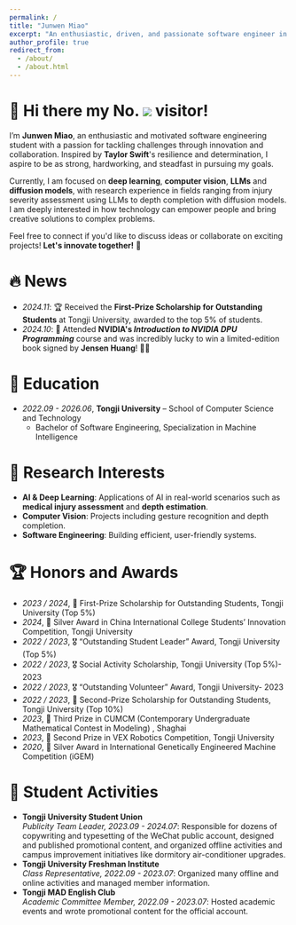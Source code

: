 ```yaml
---
permalink: /
title: "Junwen Miao"
excerpt: "An enthusiastic, driven, and passionate software engineer in training."
author_profile: true
redirect_from: 
  - /about/
  - /about.html
---
```


<span class='anchor' id='about-me'></span>

<h1>
  🥰 Hi there my No.
  <img src="https://profile-counter.glitch.me/MEKSAAA/count.svg"/>
  visitor!
</h1>

I’m **Junwen Miao**, an enthusiastic and motivated software engineering student with a passion for tackling challenges through innovation and collaboration. Inspired by **Taylor Swift**'s resilience and determination, I aspire to be as strong, hardworking, and steadfast in pursuing my goals.

Currently, I am focused on **deep learning**, **computer vision**, **LLMs** and **diffusion models**, with research experience in fields ranging from injury severity assessment using LLMs to depth completion with diffusion models. I am deeply interested in how technology can empower people and bring creative solutions to complex problems.

Feel free to connect if you'd like to discuss ideas or collaborate on exciting projects! **Let's innovate together!** 🚀


# 🔥 News
- *2024.11*: 🏆 Received the **First-Prize Scholarship for Outstanding Students** at Tongji University, awarded to the top 5% of students.
- *2024.10*: 🎉 Attended **NVIDIA's *Introduction to NVIDIA DPU Programming*** course and was incredibly lucky to win a limited-edition book signed by **Jensen Huang**! 📖✨



# 📖 Education
- *2022.09 - 2026.06*, **Tongji University** – School of Computer Science and Technology
  - Bachelor of Software Engineering, Specialization in Machine Intelligence


# 🔬 Research Interests
- **AI & Deep Learning**: Applications of AI in real-world scenarios such as **medical injury assessment** and **depth estimation**.
- **Computer Vision**: Projects including gesture recognition and depth completion.
- **Software Engineering**: Building efficient, user-friendly systems.


# 🏆 Honors and Awards
- *2023 / 2024*, 🥇 First-Prize Scholarship for Outstanding Students, Tongji University (Top 5%)
- *2024*, 🥈 Silver Award in China International College Students’ Innovation Competition, Tongji University
- *2022 / 2023*, 🎖️ “Outstanding Student Leader” Award, Tongji University (Top 5%)
- *2022 / 2023*, 🎖️ Social Activity Scholarship, Tongji University (Top 5%)- 2023
- *2022 / 2023*, 🎖️ “Outstanding Volunteer” Award, Tongji University- 2023
- *2022 / 2023*, 🥈 Second-Prize Scholarship for Outstanding Students, Tongji University (Top 10%)
- *2023*, 🥉 Third Prize in CUMCM (Contemporary Undergraduate Mathematical Contest in Modeling) , Shaghai
- *2023*, 🥈 Second Prize in VEX Robotics Competition, Tongji University
- *2020*, 🥈 Silver Award in International Genetically Engineered Machine Competition (iGEM)

# 🏫 Student Activities  
- **Tongji University Student Union**  
  *Publicity Team Leader, 2023.09 - 2024.07*: Responsible for dozens of copywriting and typesetting of the WeChat public account, designed and published promotional content, and organized offline activities and campus improvement initiatives like dormitory air-conditioner upgrades.  
- **Tongji University Freshman Institute**  
  *Class Representative, 2022.09 - 2023.07*: Organized many offline and online activities and managed member information.  
- **Tongji MAD English Club**  
  *Academic Committee Member, 2022.09 - 2023.07*: Hosted academic events and wrote promotional content for the official account.  

